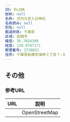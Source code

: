 ```yaml
---
ID: OsjNA
総称: null
名称: 式内元宮入日神社
名称読み: null
別名: null
都道府県: 千葉県
区域: 船橋市
緯度: 35.7024309
経度: 139.9747171
郵便番号: 2730021
住所: 千葉県船橋市海神３丁目７−８
---
```


## その他

### 参考URL

| URL | 説明          |
| --- | ------------- |
|     | OpenStreetMap |

